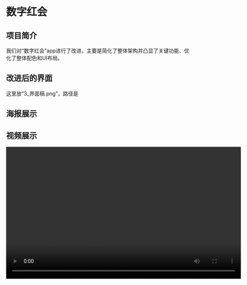 # 数字红会

## 项目简介

我们对“数字红会”app进行了改进，主要是简化了整体架构并凸显了关键功能、优化了整体配色和UI布局。

## 改进后的界面
这里放“3_界面稿.png”，路径是
## 海报展示

## 视频展示

<video width="640" height="360" controls>
  <source src="../assets/数字红会视频.mp4" type="video/mp4">
  您的浏览器不支持视频播放。
</video>
